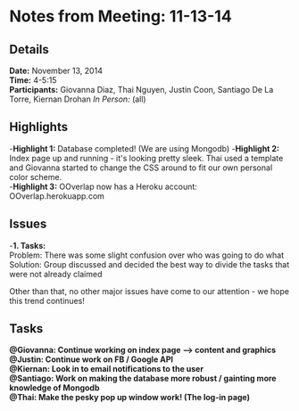 Notes from Meeting: 11-13-14
============================

Details
-------
**Date:** November 13, 2014  
**Time:** 4-5:15  
**Participants:** Giovanna Diaz, Thai Nguyen, Justin Coon, Santiago De La Torre, Kiernan Drohan
*In Person:* (all)  


Highlights
----------
-**Highlight 1:** Database completed! (We are using Mongodb)
-**Highlight 2:** Index page up and running - it's looking pretty sleek. Thai used a template and Giovanna started to change the CSS around to fit our own personal color scheme.  
-**Highlight 3:** OOverlap now has a Heroku account: OOverlap.herokuapp.com  

Issues
------
-**1. Tasks:**  
Problem: There was some slight confusion over who was going to do what  
Solution: Group discussed and decided the best way to divide the tasks that were not already claimed  

Other than that, no other major issues have come to our attention - we hope this trend continues!  

Tasks
-----
**@Giovanna: Continue working on index page --> content and graphics**  
**@Justin: Continue work on FB / Google API**  
**@Kiernan: Look in to email notifications to the user**  
**@Santiago: Work on making the database more robust / gainting more knowledge of Mongodb**  
**@Thai: Make the pesky pop up window work! (The log-in page)**  